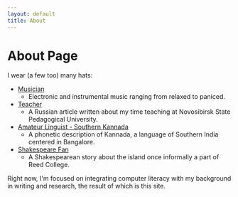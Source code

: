 ```yaml
---
layout: default
title: About
---
```

# About Page 
I wear (a few too) many hats:
*   [Musician](https://soundcloud.com/b1-marrow "My Soundcloud")
    - Electronic and instrumental music ranging from relaxed to paniced.
*   [Teacher](https://nspu.ru/content/news/index.php?ELEMENT_ID=241278)
    - A Russian article written about my time teaching at Novosibirsk State Pedagogical University.
*   [Amateur Linguist - Southern Kannada](pdf/kannada.pdf)
    - A phonetic description of Kannada, a language of Southern India centered in Bangalore.
*   [Shakespeare Fan](https://www.reed.edu/reed_magazine/december2016/articles/apocrypha/traditions_myths_and_legends.html "Humor")
    - A Shakespearean story about the island once informally a part of Reed College.

Right now, I'm focused on integrating computer literacy with my background in writing and research, the result of which is this site. 

